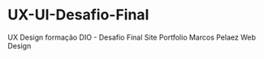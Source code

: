 # UX-UI-Desafio-Final
 UX Design formação DIO - Desafio Final Site Portfolio Marcos Pelaez Web Design
